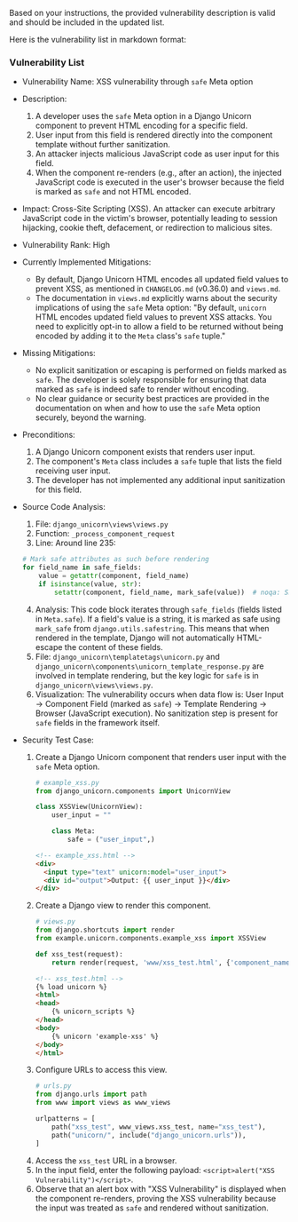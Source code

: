 Based on your instructions, the provided vulnerability description is valid and should be included in the updated list.

Here is the vulnerability list in markdown format:

### Vulnerability List

* Vulnerability Name: XSS vulnerability through `safe` Meta option

* Description:
    1. A developer uses the `safe` Meta option in a Django Unicorn component to prevent HTML encoding for a specific field.
    2. User input from this field is rendered directly into the component template without further sanitization.
    3. An attacker injects malicious JavaScript code as user input for this field.
    4. When the component re-renders (e.g., after an action), the injected JavaScript code is executed in the user's browser because the field is marked as `safe` and not HTML encoded.

* Impact: Cross-Site Scripting (XSS). An attacker can execute arbitrary JavaScript code in the victim's browser, potentially leading to session hijacking, cookie theft, defacement, or redirection to malicious sites.

* Vulnerability Rank: High

* Currently Implemented Mitigations:
    * By default, Django Unicorn HTML encodes all updated field values to prevent XSS, as mentioned in `CHANGELOG.md` (v0.36.0) and `views.md`.
    * The documentation in `views.md` explicitly warns about the security implications of using the `safe` Meta option: "By default, `unicorn` HTML encodes updated field values to prevent XSS attacks. You need to explicitly opt-in to allow a field to be returned without being encoded by adding it to the `Meta` class's `safe` tuple."

* Missing Mitigations:
    * No explicit sanitization or escaping is performed on fields marked as `safe`. The developer is solely responsible for ensuring that data marked as `safe` is indeed safe to render without encoding.
    * No clear guidance or security best practices are provided in the documentation on when and how to use the `safe` Meta option securely, beyond the warning.

* Preconditions:
    1. A Django Unicorn component exists that renders user input.
    2. The component's `Meta` class includes a `safe` tuple that lists the field receiving user input.
    3. The developer has not implemented any additional input sanitization for this field.

* Source Code Analysis:
    1. File: `django_unicorn\views\views.py`
    2. Function: `_process_component_request`
    3. Line: Around line 235:
    ```python
    # Mark safe attributes as such before rendering
    for field_name in safe_fields:
        value = getattr(component, field_name)
        if isinstance(value, str):
            setattr(component, field_name, mark_safe(value))  # noqa: S308
    ```
    4. Analysis: This code block iterates through `safe_fields` (fields listed in `Meta.safe`). If a field's value is a string, it is marked as safe using `mark_safe` from `django.utils.safestring`. This means that when rendered in the template, Django will not automatically HTML-escape the content of these fields.
    5. File: `django_unicorn\templatetags\unicorn.py` and `django_unicorn\components\unicorn_template_response.py` are involved in template rendering, but the key logic for `safe` is in `django_unicorn\views\views.py`.
    6. Visualization: The vulnerability occurs when data flow is: User Input -> Component Field (marked as `safe`) -> Template Rendering -> Browser (JavaScript execution). No sanitization step is present for `safe` fields in the framework itself.

* Security Test Case:
    1. Create a Django Unicorn component that renders user input with the `safe` Meta option.
        ```python
        # example_xss.py
        from django_unicorn.components import UnicornView

        class XSSView(UnicornView):
            user_input = ""

            class Meta:
                safe = ("user_input",)
        ```
        ```html
        <!-- example_xss.html -->
        <div>
          <input type="text" unicorn:model="user_input">
          <div id="output">Output: {{ user_input }}</div>
        </div>
        ```
    2. Create a Django view to render this component.
        ```python
        # views.py
        from django.shortcuts import render
        from example.unicorn.components.example_xss import XSSView

        def xss_test(request):
            return render(request, 'www/xss_test.html', {'component_name': 'example-xss'})
        ```
        ```html
        <!-- xss_test.html -->
        {% load unicorn %}
        <html>
        <head>
            {% unicorn_scripts %}
        </head>
        <body>
            {% unicorn 'example-xss' %}
        </body>
        </html>
        ```
    3. Configure URLs to access this view.
        ```python
        # urls.py
        from django.urls import path
        from www import views as www_views

        urlpatterns = [
            path("xss_test", www_views.xss_test, name="xss_test"),
            path("unicorn/", include("django_unicorn.urls")),
        ]
        ```
    4. Access the `xss_test` URL in a browser.
    5. In the input field, enter the following payload: `<script>alert("XSS Vulnerability")</script>`.
    6. Observe that an alert box with "XSS Vulnerability" is displayed when the component re-renders, proving the XSS vulnerability because the input was treated as `safe` and rendered without sanitization.
